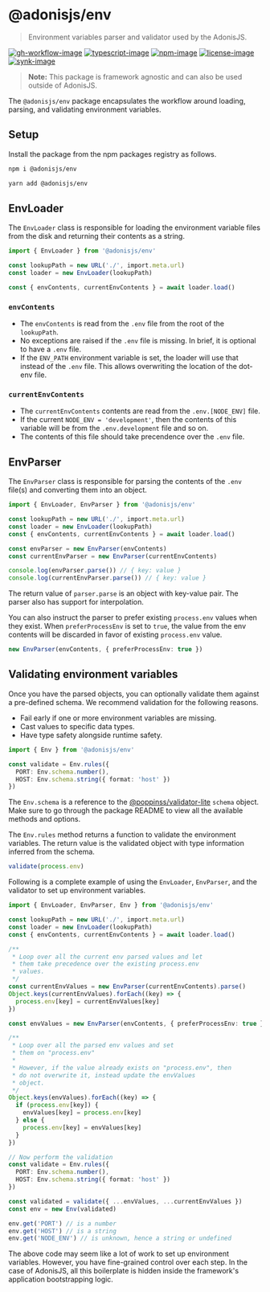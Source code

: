 # @adonisjs/env
> Environment variables parser and validator used by the AdonisJS.

[![gh-workflow-image]][gh-workflow-url] [![typescript-image]][typescript-url] [![npm-image]][npm-url] [![license-image]][license-url] [![synk-image]][synk-url]

> **Note:** This package is framework agnostic and can also be used outside of AdonisJS.

The `@adonisjs/env` package encapsulates the workflow around loading, parsing, and validating environment variables.

## Setup
Install the package from the npm packages registry as follows.

```sh
npm i @adonisjs/env

yarn add @adonisjs/env
```

## EnvLoader
The `EnvLoader` class is responsible for loading the environment variable files from the disk and returning their contents as a string.

```ts
import { EnvLoader } from '@adonisjs/env'

const lookupPath = new URL('./', import.meta.url)
const loader = new EnvLoader(lookupPath)

const { envContents, currentEnvContents } = await loader.load()
```

### `envContents`

- The `envContents` is read from the `.env` file from the root of the `lookupPath`.
- No exceptions are raised if the `.env` file is missing. In brief, it is optional to have a `.env` file.
- If the `ENV_PATH` environment variable is set, the loader will use that instead of the `.env` file. This allows overwriting the location of the dot-env file.


### `currentEnvContents`

- The `currentEnvContents` contents are read from the `.env.[NODE_ENV]` file. 
- If the current `NODE_ENV = 'development'`, then the contents of this variable will be from the `.env.development` file and so on.
- The contents of this file should take precendence over the `.env` file.

## EnvParser
The `EnvParser` class is responsible for parsing the contents of the `.env` file(s) and converting them into an object.

```ts
import { EnvLoader, EnvParser } from '@adonisjs/env'

const lookupPath = new URL('./', import.meta.url)
const loader = new EnvLoader(lookupPath)
const { envContents, currentEnvContents } = await loader.load()

const envParser = new EnvParser(envContents)
const currentEnvParser = new EnvParser(currentEnvContents)

console.log(envParser.parse()) // { key: value }
console.log(currentEnvParser.parse()) // { key: value }
```

The return value of `parser.parse` is an object with key-value pair. The parser also has support for interpolation.

You can also instruct the parser to prefer existing `process.env` values when they exist. When `preferProcessEnv` is set to `true`, the value from the env contents will be discarded in favor of existing `process.env` value.

```ts
new EnvParser(envContents, { preferProcessEnv: true })
```

## Validating environment variables
Once you have the parsed objects, you can optionally validate them against a pre-defined schema. We recommend validation for the following reasons.

- Fail early if one or more environment variables are missing.
- Cast values to specific data types. 
- Have type safety alongside runtime safety.

```ts
import { Env } from '@adonisjs/env'

const validate = Env.rules({
  PORT: Env.schema.number(),
  HOST: Env.schema.string({ format: 'host' })
})
```

The `Env.schema` is a reference to the [@poppinss/validator-lite](https://github.com/poppinss/validator-lite) `schema` object. Make sure to go through the package README to view all the available methods and options.

The `Env.rules` method returns a function to validate the environment variables. The return value is the validated object with type information inferred from the schema.

```ts
validate(process.env)
```

Following is a complete example of using the `EnvLoader`, `EnvParser`, and the validator to set up environment variables.

```ts
import { EnvLoader, EnvParser, Env } from '@adonisjs/env'

const lookupPath = new URL('./', import.meta.url)
const loader = new EnvLoader(lookupPath)
const { envContents, currentEnvContents } = await loader.load()

/**
 * Loop over all the current env parsed values and let
 * them take precedence over the existing process.env
 * values.
 */
const currentEnvValues = new EnvParser(currentEnvContents).parse()
Object.keys(currentEnvValues).forEach((key) => {
  process.env[key] = currentEnvValues[key]
})

const envValues = new EnvParser(envContents, { preferProcessEnv: true }).parse()

/**
 * Loop over all the parsed env values and set
 * them on "process.env"
 * 
 * However, if the value already exists on "process.env", then
 * do not overwrite it, instead update the envValues
 * object.
 */
Object.keys(envValues).forEach((key) => {
  if (process.env[key]) {
    envValues[key] = process.env[key]
  } else {
    process.env[key] = envValues[key]
  }
})

// Now perform the validation
const validate = Env.rules({
  PORT: Env.schema.number(),
  HOST: Env.schema.string({ format: 'host' })
})

const validated = validate({ ...envValues, ...currentEnvValues })
const env = new Env(validated)

env.get('PORT') // is a number
env.get('HOST') // is a string
env.get('NODE_ENV') // is unknown, hence a string or undefined
```

The above code may seem like a lot of work to set up environment variables. However, you have fine-grained control over each step. In the case of AdonisJS, all this boilerplate is hidden inside the framework's application bootstrapping logic.

[gh-workflow-image]: https://img.shields.io/github/workflow/status/adonisjs/env/test?style=for-the-badge
[gh-workflow-url]: https://github.com/adonisjs/env/actions/workflows/test.yml "Github action"

[typescript-image]: https://img.shields.io/badge/Typescript-294E80.svg?style=for-the-badge&logo=typescript
[typescript-url]:  "typescript"

[npm-image]: https://img.shields.io/npm/v/@adonisjs/env.svg?style=for-the-badge&logo=npm
[npm-url]: https://npmjs.org/package/@adonisjs/env "npm"

[license-image]: https://img.shields.io/npm/l/@adonisjs/env?color=blueviolet&style=for-the-badge
[license-url]: LICENSE.md "license"

[synk-image]: https://img.shields.io/snyk/vulnerabilities/github/adonisjs/env?label=Synk%20Vulnerabilities&style=for-the-badge
[synk-url]: https://snyk.io/test/github/adonisjs/env?targetFile=package.json "synk"
